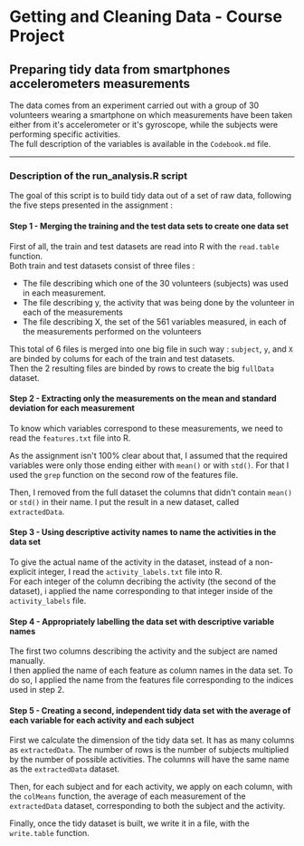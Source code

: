 Getting and Cleaning Data - Course Project
==========================================
Preparing tidy data from smartphones accelerometers measurements
----------------------------------------------------------------
The data comes from an experiment carried out with a group of 30 volunteers wearing a smartphone on which measurements have been taken either from it's accelerometer or it's gyroscope, while the subjects were performing specific activities.  
The full description of the variables is available in the `Codebook.md` file.
***
### Description of the run_analysis.R script
The goal of this script is to build tidy data out of a set of raw data, following the five steps presented in the assignment :

#### Step 1 - Merging the training and the test data sets to create one data set
First of all, the train and test datasets are read into R with the `read.table` function.  
Both train and test datasets consist of three files :

* The file describing which one of the 30 volunteers (subjects) was used in each measurement.
* The file describing y, the activity that was being done by the volunteer in each of the measurements
* The file describing X, the set of the 561 variables measured, in each of the measurements performed on the volunteers

This total of 6 files is merged into one big file in such way : `subject`, `y`, and `X` are binded by colums for each of the train and test datasets.  
Then the 2 resulting files are binded by rows to create the big `fullData` dataset.

#### Step 2 - Extracting only the measurements on the mean and standard deviation for each measurement
To know which variables correspond to these measurements, we need to read the `features.txt` file into R.

As the assignment isn't 100% clear about that, I assumed that the required variables were only those ending either with `mean()` or with `std()`. For that I used the `grep` function on the second row of the features file.

Then, I removed from the full dataset the columns that didn't contain `mean()` or `std()` in their name. I put the result in a new dataset, called `extractedData`.

#### Step 3 - Using descriptive activity names to name the activities in the data set
To give the actual name of the activity in the dataset, instead of a non-explicit integer, I read the `activity_labels.txt` file into R.  
For each integer of the column decribing the activity (the second of the dataset), i applied the name corresponding to that integer inside of the `activity_labels` file.

#### Step 4 - Appropriately labelling the data set with descriptive variable names
The first two columns describing the activity and the subject are named manually.  
I then applied the name of each feature as column names in the data set. To do so, I applied the name from the features file corresponding to the indices used in step 2.

#### Step 5 - Creating a second, independent tidy data set with the average of each variable for each activity and each subject
First we calculate the dimension of the tidy data set. It has as many columns as `extractedData`. The number of rows is the number of subjects multiplied by the number of possible activities. The columns will have the same name as the `extractedData` dataset.

Then, for each subject and for each activity, we apply on each column, with the `colMeans` function, the average of each measurement of the `extractedData` dataset, corresponding to both the subject and the activity.

Finally, once the tidy dataset is built, we write it in a file, with the `write.table` function.

